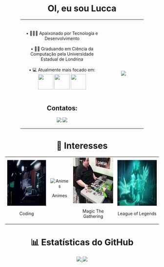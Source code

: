 <h1 align="center">OI, eu sou Lucca </h1>

<div align = "center">

<table style="width: 80%; border-collapse: collapse;">
<tr style="border: none;">

<td width="67.5%" style="border: none; text-align: center;">
<br><br>• 👨🏻‍💻 Apaixonado por Tecnologia e Desenvolvimento<br><br>
• 👨‍🎓 Graduando em Ciência da Computação pela Universidade Estadual de Londrina <br><br>
• 💻 Atualmente mais focado em: <br>
<div style="display: inline-block;">
  <img width="50" height="50" src="https://cdn.jsdelivr.net/gh/devicons/devicon@latest/icons/c/c-line.svg" />
  <img width="50" height="50" src="https://cdn.jsdelivr.net/gh/devicons/devicon/icons/java/java-original.svg" />
  <img width="50" height="50" src="https://cdn.jsdelivr.net/gh/devicons/devicon@latest/icons/python/python-original-wordmark.svg" />
</div> <br><br>

<h2 align="center">Contatos:</h2>

<div align="center">
  
<a href="mailto:lucca.giovane.gomes@uel.br"><img src="https://img.shields.io/badge/Gmail-D14836?style=for-the-badge&logo=gmail&logoColor=white" target="_blank"></a>
<a href="https://www.linkedin.com/in/luccagiovane/" target="_blank"><img src="https://img.shields.io/badge/-LinkedIn-%230077B5?style=for-the-badge&logo=linkedin&logoColor=white" target="_blank"></a>   
</div>

</td>

<td align="center" style="border: none;">
  <img src="./img/Garou tattoo.gif" width="220" />
</td>

</tr>
</table>

<div align="center">

<h1>🎯 Interesses</h1>

<table>
    <tr>
        <td style="text-align: center;">
            <img src="./img/Prog.webp" alt="Desenvolvimento de Software" style="width: 150px; height: 150px;">
            <br>
            <p align="center">Coding</p>
        </td>
        <td style="text-align: center;">
            <img src="./img/Anime.webp" alt="Animes" style="width: 150px; height: 150px;">
            <br>
            <p align="center">Animes</p>
        </td>
        <td style="text-align: center;">
            <img src="./img/MTG.webp" alt="Magic The Gathering" style="width: 150px; height: 150px;">
            <br>
            <p align="center">Magic The Gathering</p>
        </td>
        <td style="text-align: center;">
            <img src="./img/LoL.webp" alt="League of Legends" style="width: 150px; height: 150px;">
            <br>
            <p align="center">League of Legends</p>
        </td>
    </tr>
</table>

</div>


</div>



<div align="center">
<h1>📊 Estatísticas do GitHub</h1>
<a href="https://github.com/LuccaGiovane">
<img height="135em" src="https://github-readme-stats.vercel.app/api/top-langs/?username=LuccaGiovane&layout=compact&langs_count=7&theme=dracula&count_private=true"/>
<img height="135em" src="https://github-readme-stats.vercel.app/api?username=LuccaGiovane&show_icons=true&theme=dracula&include_all_commits=true&count_private=true"/>
</div>

